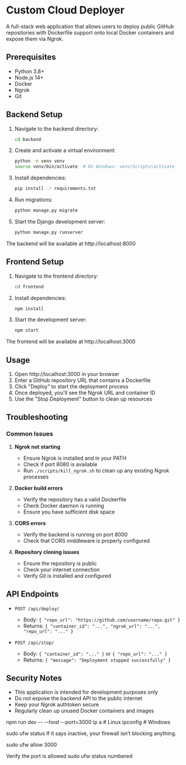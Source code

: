 # Custom Cloud Deployer

A full-stack web application that allows users to deploy public GitHub repositories with Dockerfile support onto local Docker containers and expose them via Ngrok.

## Prerequisites

- Python 3.8+
- Node.js 14+
- Docker
- Ngrok
- Git

## Backend Setup

1. Navigate to the backend directory:
   ```bash
   cd backend
   ```

2. Create and activate a virtual environment:
   ```bash
   python -m venv venv
   source venv/bin/activate  # On Windows: venv\Scripts\activate
   ```

3. Install dependencies:
   ```bash
   pip install -r requirements.txt
   ```

4. Run migrations:
   ```bash
   python manage.py migrate
   ```

5. Start the Django development server:
   ```bash
   python manage.py runserver
   ```

The backend will be available at http://localhost:8000

## Frontend Setup

1. Navigate to the frontend directory:
   ```bash
   cd frontend
   ```

2. Install dependencies:
   ```bash
   npm install
   ```

3. Start the development server:
   ```bash
   npm start
   ```

The frontend will be available at http://localhost:3000

## Usage

1. Open http://localhost:3000 in your browser
2. Enter a GitHub repository URL that contains a Dockerfile
3. Click "Deploy" to start the deployment process
4. Once deployed, you'll see the Ngrok URL and container ID
5. Use the "Stop Deployment" button to clean up resources

## Troubleshooting

### Common Issues

1. **Ngrok not starting**
   - Ensure Ngrok is installed and in your PATH
   - Check if port 8080 is available
   - Run `./scripts/kill_ngrok.sh` to clean up any existing Ngrok processes

2. **Docker build errors**
   - Verify the repository has a valid Dockerfile
   - Check Docker daemon is running
   - Ensure you have sufficient disk space

3. **CORS errors**
   - Verify the backend is running on port 8000
   - Check that CORS middleware is properly configured

4. **Repository cloning issues**
   - Ensure the repository is public
   - Check your internet connection
   - Verify Git is installed and configured

## API Endpoints

- `POST /api/deploy/`
  - Body: `{ "repo_url": "https://github.com/username/repo.git" }`
  - Returns: `{ "container_id": "...", "ngrok_url": "...", "repo_url": "..." }`

- `POST /api/stop/`
  - Body: `{ "container_id": "..." }` or `{ "repo_url": "..." }`
  - Returns: `{ "message": "Deployment stopped successfully" }`

## Security Notes

- This application is intended for development purposes only
- Do not expose the backend API to the public internet
- Keep your Ngrok authtoken secure
- Regularly clean up unused Docker containers and images 




npm run dev -- --host --port=3000
ip a   # Linux
ipconfig   # Windows

sudo ufw status
If it says inactive, your firewall isn’t blocking anything.

sudo ufw allow 3000


Verify the port is allowed
sudo ufw status numbered
